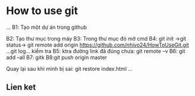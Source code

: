 # How to use git
...
B1: Tạo một dự án trong github

 B2: Tạo thư mục trong máy
 B3: Trong thư mục đó mở cmd
 B4: git init ->git status-> git remote add origin https://github.com/nhivo24/HowToUseGit.git
 …git log… kiểm tra
 B5: ktra đường link đã đúng chưa: git remote –v
 B6: git add –all
 B7: gitk
 B8:git push origin master


 Quay lại sau khi mình bị sai: git restore index.html
...
## Lien ket
